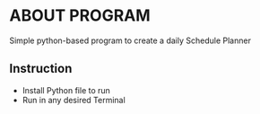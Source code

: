 # ABOUT PROGRAM

Simple python-based program to create a daily Schedule Planner

## Instruction 

- Install Python file to run
- Run in any desired Terminal 
